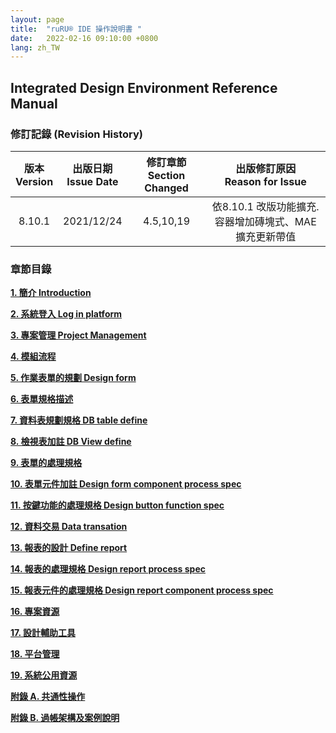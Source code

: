 ```yaml
---
layout: page
title:  "ruRU® IDE 操作說明書 "
date:   2022-02-16 09:10:00 +0800
lang: zh_TW
---
```

## Integrated Design Environment  Reference Manual


### **修訂記錄** (Revision History)

| 版本<br>Version<br> |出版日期<br>Issue Date <br>|修訂章節<br>Section Changed<br>|出版修訂原因<br>Reason for Issue<br>|
| :-: | :-: | :-: | :-: |
|8.10.1|2021/12/24|4.5,10,19 |依8.10.1 改版功能擴充.<br>容器增加磚塊式、MAE擴充更新帶值<br>|


### <a name="MainMenu" ></a> **章節目錄**
[**1.	簡介 Introduction**](01.html)

[**2.	系統登入 Log in platform**](02.html)

[**3.	專案管理 Project Management**](03.html)

[**4.	模組流程**](04.html)

[**5.	作業表單的規劃 Design form**](05.html)

[**6.	表單規格描述**](06.html)

[**7.	資料表規劃規格 DB table define**](07.html)

[**8.	檢視表加註 DB View define**](08.html)

[**9.	表單的處理規格**](09.html)

[**10.	表單元件加註 Design form component process spec**](10.html)

[**11.	按鍵功能的處理規格 Design button function spec**](11.html)

[**12.	資料交易 Data transation**](12.html)

[**13.	報表的設計 Define report**](13.html)

[**14.	報表的處理規格 Design report process spec**](14.html)

[**15.	報表元件的處理規格 Design report component process spec**](15.html)

[**16.	專案資源**](16.html)

[**17.	設計輔助工具**](17.html)

[**18.	平台管理**](18.html)

[**19.	系統公用資源**](19.html)

[**附錄 A. 共通性操作**](20.html)

[**附錄 B. 過帳架構及案例說明**](20.html#Posting_Struct)

